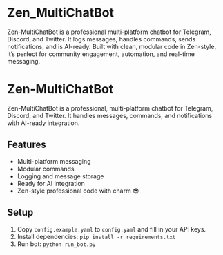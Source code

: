# Zen_MultiChatBot
Zen-MultiChatBot is a professional multi-platform chatbot for Telegram, Discord, and Twitter. It logs messages, handles commands, sends notifications, and is AI-ready. Built with clean, modular code in Zen-style, it’s perfect for community engagement, automation, and real-time messaging.
# Zen-MultiChatBot

Zen-MultiChatBot is a professional, multi-platform chatbot for Telegram, Discord, and Twitter. It handles messages, commands, and notifications with AI-ready integration.

## Features
- Multi-platform messaging
- Modular commands
- Logging and message storage
- Ready for AI integration
- Zen-style professional code with charm 😎

## Setup
1. Copy `config.example.yaml` to `config.yaml` and fill in your API keys.
2. Install dependencies: `pip install -r requirements.txt`
3. Run bot: `python run_bot.py`
